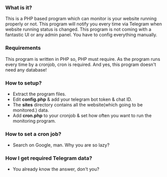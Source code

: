 <h3> What is it?</h3>
<p> This is a PHP based program which can monitor is your website running properly or not. This program will notify you every time via Telegram when website running status is changed. This program is not coming with a fantastic UI or any admin panel. You have to config everything manually. </p>

<h3>Requirements</h3>
<p> This program is written in PHP so, PHP must require. As the program runs every time by a cronjob, cron is required. And yes, this program doesn't need any database!</p>

<h3>How to setup?</h3>
<ul>
  <li> Extract the program files. </li>
  <li> Edit <b>config.php</b> & add your telegram bot token & chat ID.</li>
  <li> The <b>sites</b> directory contains all the website(which going to be monitored.)  data. </li> 
  <li> Add <b>cron.php</b> to your cronjob & set how often you want to run the monitoring program. </li>
</ul>

<h3> How to set a cron job?</h3>
<ul>
  <li> Search on Google, man. Why you are so lazy? </li>
</ul>
<h3> How I get required Telegram data?</h3>
<ul>
  <li> You already know the answer, don't you? </li>
</ul>
